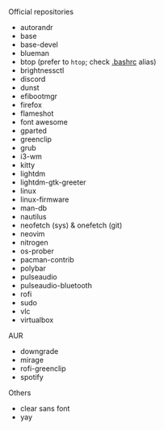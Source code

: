 Official repositories

* autorandr
* base
* base-devel
* blueman
* btop (prefer to `htop`; check [.bashrc](./dot_bashrc) alias)
* brightnessctl
* discord
* dunst
* efibootmgr
* firefox
* flameshot
* font awesome
* gparted
* greenclip
* grub
* i3-wm
* kitty
* lightdm
* lightdm-gtk-greeter
* linux
* linux-firmware
* man-db
* nautilus
* neofetch (sys) & onefetch (git)
* neovim
* nitrogen
* os-prober
* pacman-contrib
* polybar
* pulseaudio
* pulseaudio-bluetooth
* rofi
* sudo
* vlc
* virtualbox

AUR

* downgrade
* mirage
* rofi-greenclip
* spotify

Others

* clear sans font
* yay
